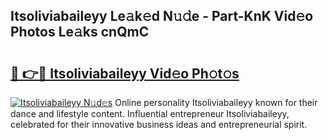 ## Itsoliviabaileyy Le𝚊k𝚎d N𝚞𝚍e - Part-KnK Vid𝚎o Photos Le𝚊ks cnQmC

# <h2><a href="http://fbbqwa.evod.top/?m=Itsoliviabaileyy">🔗 👉🔴 Itsoliviabaileyy Vid𝚎o Ph𝚘t𝚘s</a></h2>

[![Itsoliviabaileyy N𝚞d𝚎s](https://i.imgur.com/8V9OHl7.gif)](http://fbbqwa.evod.top/?m=Itsoliviabaileyy)
Online personality Itsoliviabaileyy known for their dance and lifestyle content. Influential entrepreneur Itsoliviabaileyy, celebrated for their innovative business ideas and entrepreneurial spirit. 
